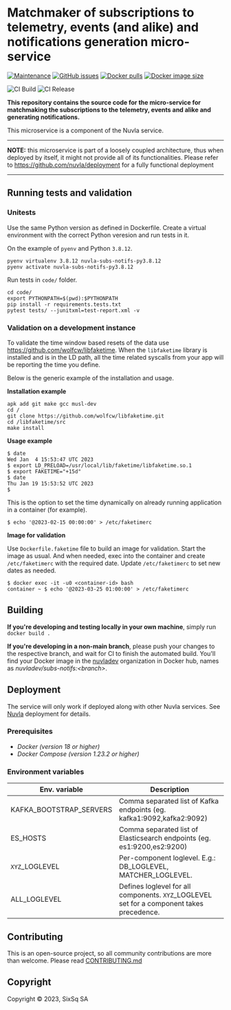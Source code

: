 # Matchmaker of subscriptions to telemetry, events (and alike) and notifications generation micro-service

[![Maintenance](https://img.shields.io/badge/Maintained%3F-yes-green.svg?style=for-the-badge)](https://github.com/nuvla/subs-notifs/graphs/commit-activity)
[![GitHub issues](https://img.shields.io/github/issues/nuvla/subs-notifs?style=for-the-badge&logo=github&logoColor=white)](https://github.com/nuvla/subs-notifs/issues)
[![Docker pulls](https://img.shields.io/docker/pulls/nuvla/subs-notifs?style=for-the-badge&logo=Docker&logoColor=white)](https://cloud.docker.com/u/nuvla/repository/docker/nuvla/subs-notifs)
[![Docker image size](https://img.shields.io/docker/image-size/nuvla/subs-notifs?logo=docker&logoColor=white&style=for-the-badge)](https://cloud.docker.com/u/nuvla/repository/docker/nuvla/subs-notifs)

![CI Build](https://github.com/nuvla/subs-notifs/actions/workflows/main.yml/badge.svg)
![CI Release](https://github.com/nuvla/subs-notifs/actions/workflows/release.yml/badge.svg)

**This repository contains the source code for the micro-service for matchmaking
the subscriptions to the telemetry, events and alike and generating notifications.**

This microservice is a component of the Nuvla service.

---

**NOTE:** this microservice is part of a loosely coupled architecture, thus when
deployed by itself, it might not provide all of its functionalities. Please
refer to https://github.com/nuvla/deployment for a fully functional deployment

---

## Running tests and validation

### Unitests

Use the same Python version as defined in Dockerfile. Create a virtual 
environment with the correct Python veresion and run tests in it.

On the example of `pyenv` and Python `3.8.12`.

```shell
pyenv virtualenv 3.8.12 nuvla-subs-notifs-py3.8.12
pyenv activate nuvla-subs-notifs-py3.8.12
```

Run tests in `code/` folder.

```shell
cd code/
export PYTHONPATH=$(pwd):$PYTHONPATH
pip install -r requirements.tests.txt
pytest tests/ --junitxml=test-report.xml -v
```

### Validation on a development instance

To validate the time window based resets of the data
use https://github.com/wolfcw/libfaketime. When the `libfaketime` library is
installed and is in the LD path, all the time related syscalls from your app
will be reporting the time you define.

Below is the generic example of the installation and usage.

**Installation example**

```shell
apk add git make gcc musl-dev
cd /
git clone https://github.com/wolfcw/libfaketime.git
cd /libfaketime/src
make install
```

**Usage example**

```shell
$ date
Wed Jan  4 15:53:47 UTC 2023
$ export LD_PRELOAD=/usr/local/lib/faketime/libfaketime.so.1
$ export FAKETIME="+15d"
$ date
Thu Jan 19 15:53:52 UTC 2023
$
```

This is the option to set the time dynamically on already running application in
a container (for example).

```shell
$ echo '@2023-02-15 00:00:00' > /etc/faketimerc
```

**Image for validation**

Use `Dockerfile.faketime` file to build an image for validation. Start the image
as usual. And when needed, exec into the container and create `/etc/faketimerc`
with the required date. Update `/etc/faketimerc` to set new dates as needed.

```shell
$ docker exec -it -u0 <container-id> bash 
container ~ $ echo '@2023-03-25 01:00:00' > /etc/faketimerc
```

## Building 

**If you're developing and testing locally in your own machine**, simply
run `docker build .`

**If you're developing in a non-main branch**, please push your changes to the
respective branch, and wait for CI to finish the automated build. You'll
find your Docker image in the [nuvladev](https://hub.docker.com/u/nuvladev)
organization in Docker hub, names as _nuvladev/subs-notifs:\<branch\>_.

## Deployment

The service will only work if deployed along with other Nuvla services.
See [Nuvla](https://github.com/nuvla/deployment) deployment for details.

### Prerequisites

- *Docker (version 18 or higher)*
- *Docker Compose (version 1.23.2 or higher)*

### Environment variables

|Env. variable | Description |
| ------------------------ | -------------------------------------------------------------------- |
| KAFKA_BOOTSTRAP_SERVERS | Comma separated list of Kafka endpoints (eg. kafka1:9092,kafka2:9092) |
| ES_HOSTS | Comma separated list of Elasticsearch endpoints (eg. es1:9200,es2:9200) |
| `XYZ`_LOGLEVEL | Per-component loglevel. E.g.: DB_LOGLEVEL, MATCHER_LOGLEVEL. |
| ALL_LOGLEVEL | Defines loglevel for all components. `XYZ`_LOGLEVEL set for a component takes precedence. |


## Contributing

This is an open-source project, so all community contributions are more than
welcome. Please read [CONTRIBUTING.md](CONTRIBUTING.md)

## Copyright

Copyright &copy; 2023, SixSq SA

